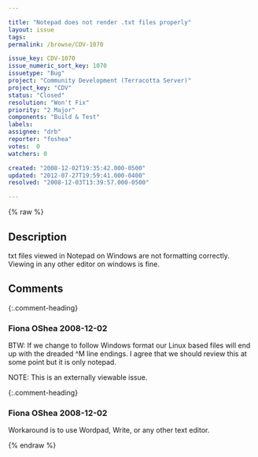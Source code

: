 ```yaml
---

title: "Notepad does not render .txt files properly"
layout: issue
tags: 
permalink: /browse/CDV-1070

issue_key: CDV-1070
issue_numeric_sort_key: 1070
issuetype: "Bug"
project: "Community Development (Terracotta Server)"
project_key: "CDV"
status: "Closed"
resolution: "Won't Fix"
priority: "2 Major"
components: "Build & Test"
labels: 
assignee: "drb"
reporter: "foshea"
votes:  0
watchers: 0

created: "2008-12-02T19:35:42.000-0500"
updated: "2012-07-27T19:59:41.000-0400"
resolved: "2008-12-03T13:39:57.000-0500"

---
```




{% raw %}



## Description

<div markdown="1" class="description">

txt files viewed in Notepad on Windows are not formatting correctly. Viewing in any other editor on windows is fine.


</div>

## Comments


{:.comment-heading}
### **Fiona OShea** <span class="date">2008-12-02</span>

<div markdown="1" class="comment">

BTW: If we change to follow Windows format our Linux based files will end up with the dreaded ^M line endings.
I agree that we should review this at some point but it is only notepad.

NOTE: This is an externally viewable issue.

</div>


{:.comment-heading}
### **Fiona OShea** <span class="date">2008-12-02</span>

<div markdown="1" class="comment">

Workaround is to use Wordpad, Write,  or any other text editor.

</div>



{% endraw %}

